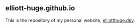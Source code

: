 ## elliott-huge.github.io
This is the repository of my personal website, [elliotthuge.dev](www.elliotthuge.dev).
